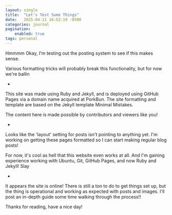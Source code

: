 ```yaml
---
layout: single
title:  "Let's Test Some Things"
date:   2025-04-11 16:52:19 -0500
categories: journal
pagination:
    enabled: true
tags: personal
---
```


Hmmmm Okay, I'm testing out the posting system to see if this makes sense.

Various formatting tricks will probably break this functionality, but for now we're ballin

-

This site was made using Ruby and Jekyll, and is deployed using GitHub Pages via a domain name acquired at PorkBun. The site formatting and template are based on the Jekyll template Minimal Mistakes.

The content here is made possible by contributors and viewers like you!

-

Looks like the 'layout' setting for posts isn't pointing to anything yet. I'm working on getting these pages formatted so I can start making regular blog posts!

For now, it's cool as hell that this website even works at all. And I'm gaining experience working with Ubuntu, Git, GitHub Pages, and now Ruby and Jekyll! Slay

-

It appears the site is online! There is still a ton to do to get things set up, but the thing is operational and working as expected with posts and images. I'll post an in-depth guide some time walking through the process!!

Thanks for reading, have a nice day!

